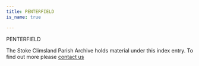 ```yaml
---
title: PENTERFIELD
is_name: true

---
```


PENTERFIELD


The Stoke Climsland Parish Archive holds material under this index entry. To find out more please [contact us](/contact/)
